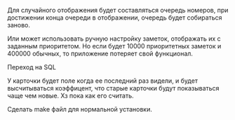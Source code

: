 Для случайного отображения будет составляться очередь номеров, при достижении конца очереди в отображении, очередь будет собираться заново. 

Или может использовать ручную настройку заметок, отображать их с заданным приоритетом. Но если будет 10000 приоритетных заметок и 400000 обычных, то приложение потеряет свой функционал.

Переход на SQL

У карточки будет поле когда ее последний раз видели, и будет высчитываться коэффицент, что старые карточки будут показываться чаще чем новые. Хз пока как его считать. 

Сделать make файл для нормальной установки.